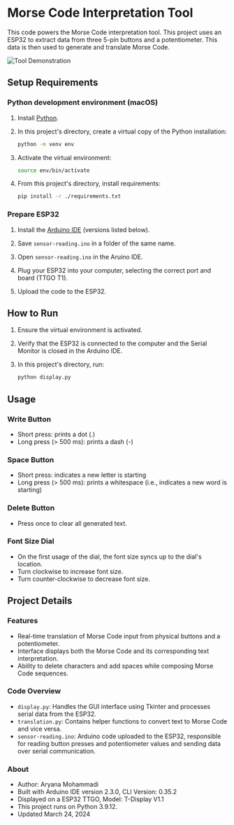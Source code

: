 # Morse Code Interpretation Tool
This code powers the Morse Code interpretation tool. This project uses an ESP32 to extract data from three 5-pin buttons and a potentiometer. This data is then used to generate and translate Morse Code. 

![Tool Demonstration](morse-code-doc.gif)


## Setup Requirements

### Python development environment (macOS)

1. Install [Python](https://www.python.org/downloads/). 

2. In this project's directory, create a virtual copy of the Python installation:

    ```bash 
    python -m venv env
    ```

3. Activate the virtual environment:

    ``` bash 
    source env/bin/activate
    ```

4. From this project's directory, install requirements:

    ```bash
    pip install -r ./requirements.txt
    ```

### Prepare ESP32

1. Install the [Arduino IDE](https://www.arduino.cc/en/software) (versions listed below).

2. Save `sensor-reading.ino` in a folder of the same name.

3. Open `sensor-reading.ino` in the Aruino IDE.

4. Plug your ESP32 into your computer, selecting the correct port and board (TTGO T1).

5. Upload the code to the ESP32.


## How to Run

1. Ensure the virtual environment is activated.

2. Verify that the ESP32 is connected to the computer and the Serial Monitor is closed in the Arduino IDE.

3. In this project's directory, run:
    ```bash
    python display.py
    ```

## Usage

### Write Button
- Short press: prints a dot (.)
- Long press (> 500 ms): prints a dash (-)

### Space Button
- Short press: indicates a new letter is starting
- Long press (> 500 ms): prints a whitespace (i.e., indicates a new word is starting)

### Delete Button
- Press once to clear all generated text.

### Font Size Dial
- On the first usage of the dial, the font size syncs up to the dial's location.
- Turn clockwise to increase font size.
- Turn counter-clockwise to decrease font size.


## Project Details

### Features
- Real-time translation of Morse Code input from physical buttons and a potentiometer.
- Interface displays both the Morse Code and its corresponding text interpretation.
- Ability to delete characters and add spaces while composing Morse Code sequences.

### Code Overview
- `display.py`: Handles the GUI interface using Tkinter and processes serial data from the ESP32.
- `translation.py`: Contains helper functions to convert text to Morse Code and vice versa.
- `sensor-reading.ino`: Arduino code uploaded to the ESP32, responsible for reading button presses and potentiometer values and sending data over serial communication.

### About
- Author: Aryana Mohammadi
- Built with Arduino IDE version 2.3.0, CLI Version: 0.35.2
- Displayed on a ESP32 TTGO, Model: T-Display V1.1
- This project runs on Python 3.9.12.
- Updated March 24, 2024